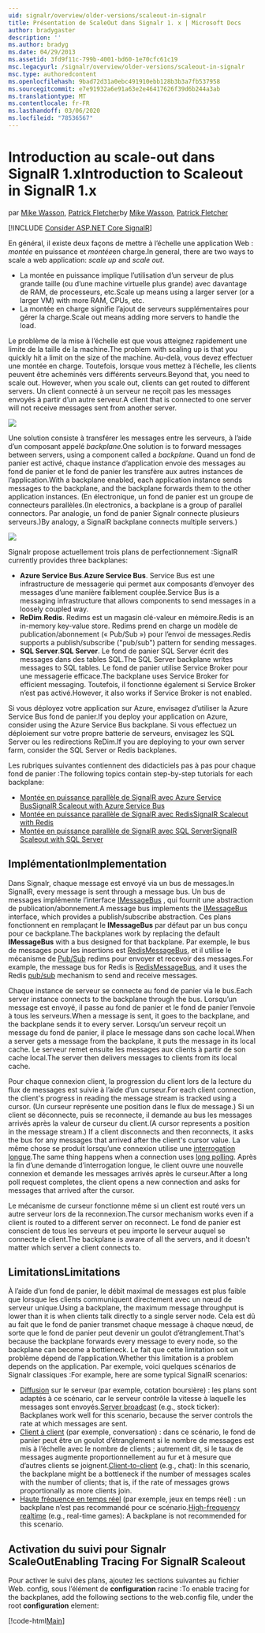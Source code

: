```yaml
---
uid: signalr/overview/older-versions/scaleout-in-signalr
title: Présentation de ScaleOut dans Signalr 1. x | Microsoft Docs
author: bradygaster
description: ''
ms.author: bradyg
ms.date: 04/29/2013
ms.assetid: 3fd9f11c-799b-4001-bd60-1e70cfc61c19
msc.legacyurl: /signalr/overview/older-versions/scaleout-in-signalr
msc.type: authoredcontent
ms.openlocfilehash: 9bad72d31a0ebc491910ebb128b3b3a7fb537958
ms.sourcegitcommit: e7e91932a6e91a63e2e46417626f39d6b244a3ab
ms.translationtype: MT
ms.contentlocale: fr-FR
ms.lasthandoff: 03/06/2020
ms.locfileid: "78536567"
---
```

# <a name="introduction-to-scaleout-in-signalr-1x"></a><span data-ttu-id="6a61f-102">Introduction au scale-out dans SignalR 1.x</span><span class="sxs-lookup"><span data-stu-id="6a61f-102">Introduction to Scaleout in SignalR 1.x</span></span>

<span data-ttu-id="6a61f-103">par [Mike Wasson](https://github.com/MikeWasson), [Patrick Fletcher](https://github.com/pfletcher)</span><span class="sxs-lookup"><span data-stu-id="6a61f-103">by [Mike Wasson](https://github.com/MikeWasson), [Patrick Fletcher](https://github.com/pfletcher)</span></span>

[!INCLUDE [Consider ASP.NET Core SignalR](~/includes/signalr/signalr-version-disambiguation.md)]

<span data-ttu-id="6a61f-104">En général, il existe deux façons de mettre à l’échelle une application Web : *montée* en puissance et *montée*en charge.</span><span class="sxs-lookup"><span data-stu-id="6a61f-104">In general, there are two ways to scale a web application: *scale up* and *scale out*.</span></span>

- <span data-ttu-id="6a61f-105">La montée en puissance implique l’utilisation d’un serveur de plus grande taille (ou d’une machine virtuelle plus grande) avec davantage de RAM, de processeurs, etc.</span><span class="sxs-lookup"><span data-stu-id="6a61f-105">Scale up means using a larger server (or a larger VM) with more RAM, CPUs, etc.</span></span>
- <span data-ttu-id="6a61f-106">La montée en charge signifie l’ajout de serveurs supplémentaires pour gérer la charge.</span><span class="sxs-lookup"><span data-stu-id="6a61f-106">Scale out means adding more servers to handle the load.</span></span>

<span data-ttu-id="6a61f-107">Le problème de la mise à l’échelle est que vous atteignez rapidement une limite de la taille de la machine.</span><span class="sxs-lookup"><span data-stu-id="6a61f-107">The problem with scaling up is that you quickly hit a limit on the size of the machine.</span></span> <span data-ttu-id="6a61f-108">Au-delà, vous devez effectuer une montée en charge. Toutefois, lorsque vous mettez à l’échelle, les clients peuvent être acheminés vers différents serveurs.</span><span class="sxs-lookup"><span data-stu-id="6a61f-108">Beyond that, you need to scale out. However, when you scale out, clients can get routed to different servers.</span></span> <span data-ttu-id="6a61f-109">Un client connecté à un serveur ne reçoit pas les messages envoyés à partir d’un autre serveur.</span><span class="sxs-lookup"><span data-stu-id="6a61f-109">A client that is connected to one server will not receive messages sent from another server.</span></span>

![](scaleout-in-signalr/_static/image1.png)

<span data-ttu-id="6a61f-110">Une solution consiste à transférer les messages entre les serveurs, à l’aide d’un composant appelé *backplane*.</span><span class="sxs-lookup"><span data-stu-id="6a61f-110">One solution is to forward messages between servers, using a component called a *backplane*.</span></span> <span data-ttu-id="6a61f-111">Quand un fond de panier est activé, chaque instance d’application envoie des messages au fond de panier et le fond de panier les transfère aux autres instances de l’application.</span><span class="sxs-lookup"><span data-stu-id="6a61f-111">With a backplane enabled, each application instance sends messages to the backplane, and the backplane forwards them to the other application instances.</span></span> <span data-ttu-id="6a61f-112">(En électronique, un fond de panier est un groupe de connecteurs parallèles.</span><span class="sxs-lookup"><span data-stu-id="6a61f-112">(In electronics, a backplane is a group of parallel connectors.</span></span> <span data-ttu-id="6a61f-113">Par analogie, un fond de panier Signalr connecte plusieurs serveurs.)</span><span class="sxs-lookup"><span data-stu-id="6a61f-113">By analogy, a SignalR backplane connects multiple servers.)</span></span>

![](scaleout-in-signalr/_static/image2.png)

<span data-ttu-id="6a61f-114">Signalr propose actuellement trois plans de perfectionnement :</span><span class="sxs-lookup"><span data-stu-id="6a61f-114">SignalR currently provides three backplanes:</span></span>

- <span data-ttu-id="6a61f-115">**Azure Service Bus**.</span><span class="sxs-lookup"><span data-stu-id="6a61f-115">**Azure Service Bus**.</span></span> <span data-ttu-id="6a61f-116">Service Bus est une infrastructure de messagerie qui permet aux composants d’envoyer des messages d’une manière faiblement couplée.</span><span class="sxs-lookup"><span data-stu-id="6a61f-116">Service Bus is a messaging infrastructure that allows components to send messages in a loosely coupled way.</span></span>
- <span data-ttu-id="6a61f-117">**ReDim**.</span><span class="sxs-lookup"><span data-stu-id="6a61f-117">**Redis**.</span></span> <span data-ttu-id="6a61f-118">Redims est un magasin clé-valeur en mémoire.</span><span class="sxs-lookup"><span data-stu-id="6a61f-118">Redis is an in-memory key-value store.</span></span> <span data-ttu-id="6a61f-119">Redims prend en charge un modèle de publication/abonnement (« Pub/Sub ») pour l’envoi de messages.</span><span class="sxs-lookup"><span data-stu-id="6a61f-119">Redis supports a publish/subscribe ("pub/sub") pattern for sending messages.</span></span>
- <span data-ttu-id="6a61f-120">**SQL Server**.</span><span class="sxs-lookup"><span data-stu-id="6a61f-120">**SQL Server**.</span></span> <span data-ttu-id="6a61f-121">Le fond de panier SQL Server écrit des messages dans des tables SQL.</span><span class="sxs-lookup"><span data-stu-id="6a61f-121">The SQL Server backplane writes messages to SQL tables.</span></span> <span data-ttu-id="6a61f-122">Le fond de panier utilise Service Broker pour une messagerie efficace.</span><span class="sxs-lookup"><span data-stu-id="6a61f-122">The backplane uses Service Broker for efficient messaging.</span></span> <span data-ttu-id="6a61f-123">Toutefois, il fonctionne également si Service Broker n’est pas activé.</span><span class="sxs-lookup"><span data-stu-id="6a61f-123">However, it also works if Service Broker is not enabled.</span></span>

<span data-ttu-id="6a61f-124">Si vous déployez votre application sur Azure, envisagez d’utiliser la Azure Service Bus fond de panier.</span><span class="sxs-lookup"><span data-stu-id="6a61f-124">If you deploy your application on Azure, consider using the Azure Service Bus backplane.</span></span> <span data-ttu-id="6a61f-125">Si vous effectuez un déploiement sur votre propre batterie de serveurs, envisagez les SQL Server ou les redirections ReDim.</span><span class="sxs-lookup"><span data-stu-id="6a61f-125">If you are deploying to your own server farm, consider the SQL Server or Redis backplanes.</span></span>

<span data-ttu-id="6a61f-126">Les rubriques suivantes contiennent des didacticiels pas à pas pour chaque fond de panier :</span><span class="sxs-lookup"><span data-stu-id="6a61f-126">The following topics contain step-by-step tutorials for each backplane:</span></span>

- [<span data-ttu-id="6a61f-127">Montée en puissance parallèle de SignalR avec Azure Service Bus</span><span class="sxs-lookup"><span data-stu-id="6a61f-127">SignalR Scaleout with Azure Service Bus</span></span>](scaleout-with-windows-azure-service-bus.md)
- [<span data-ttu-id="6a61f-128">Montée en puissance parallèle de SignalR avec Redis</span><span class="sxs-lookup"><span data-stu-id="6a61f-128">SignalR Scaleout with Redis</span></span>](scaleout-with-redis.md)
- [<span data-ttu-id="6a61f-129">Montée en puissance parallèle de SignalR avec SQL Server</span><span class="sxs-lookup"><span data-stu-id="6a61f-129">SignalR Scaleout with SQL Server</span></span>](scaleout-with-sql-server.md)

## <a name="implementation"></a><span data-ttu-id="6a61f-130">Implémentation</span><span class="sxs-lookup"><span data-stu-id="6a61f-130">Implementation</span></span>

<span data-ttu-id="6a61f-131">Dans Signalr, chaque message est envoyé via un bus de messages.</span><span class="sxs-lookup"><span data-stu-id="6a61f-131">In SignalR, every message is sent through a message bus.</span></span> <span data-ttu-id="6a61f-132">Un bus de messages implémente l’interface [IMessageBus](https://msdn.microsoft.com/library/microsoft.aspnet.signalr.messaging.imessagebus(v=vs.100).aspx) , qui fournit une abstraction de publication/abonnement.</span><span class="sxs-lookup"><span data-stu-id="6a61f-132">A message bus implements the [IMessageBus](https://msdn.microsoft.com/library/microsoft.aspnet.signalr.messaging.imessagebus(v=vs.100).aspx) interface, which provides a publish/subscribe abstraction.</span></span> <span data-ttu-id="6a61f-133">Ces plans fonctionnent en remplaçant le **IMessageBus** par défaut par un bus conçu pour ce backplane.</span><span class="sxs-lookup"><span data-stu-id="6a61f-133">The backplanes work by replacing the default **IMessageBus** with a bus designed for that backplane.</span></span> <span data-ttu-id="6a61f-134">Par exemple, le bus de messages pour les insertions est [RedisMessageBus](https://msdn.microsoft.com/library/microsoft.aspnet.signalr.redis.redismessagebus(v=vs.100).aspx), et il utilise le mécanisme de [Pub/Sub](http://redis.io/topics/pubsub) redims pour envoyer et recevoir des messages.</span><span class="sxs-lookup"><span data-stu-id="6a61f-134">For example, the message bus for Redis is [RedisMessageBus](https://msdn.microsoft.com/library/microsoft.aspnet.signalr.redis.redismessagebus(v=vs.100).aspx), and it uses the Redis [pub/sub](http://redis.io/topics/pubsub) mechanism to send and receive messages.</span></span>

<span data-ttu-id="6a61f-135">Chaque instance de serveur se connecte au fond de panier via le bus.</span><span class="sxs-lookup"><span data-stu-id="6a61f-135">Each server instance connects to the backplane through the bus.</span></span> <span data-ttu-id="6a61f-136">Lorsqu’un message est envoyé, il passe au fond de panier et le fond de panier l’envoie à tous les serveurs.</span><span class="sxs-lookup"><span data-stu-id="6a61f-136">When a message is sent, it goes to the backplane, and the backplane sends it to every server.</span></span> <span data-ttu-id="6a61f-137">Lorsqu’un serveur reçoit un message du fond de panier, il place le message dans son cache local.</span><span class="sxs-lookup"><span data-stu-id="6a61f-137">When a server gets a message from the backplane, it puts the message in its local cache.</span></span> <span data-ttu-id="6a61f-138">Le serveur remet ensuite les messages aux clients à partir de son cache local.</span><span class="sxs-lookup"><span data-stu-id="6a61f-138">The server then delivers messages to clients from its local cache.</span></span>

<span data-ttu-id="6a61f-139">Pour chaque connexion client, la progression du client lors de la lecture du flux de messages est suivie à l’aide d’un curseur.</span><span class="sxs-lookup"><span data-stu-id="6a61f-139">For each client connection, the client's progress in reading the message stream is tracked using a cursor.</span></span> <span data-ttu-id="6a61f-140">(Un curseur représente une position dans le flux de message.) Si un client se déconnecte, puis se reconnecte, il demande au bus les messages arrivés après la valeur de curseur du client.</span><span class="sxs-lookup"><span data-stu-id="6a61f-140">(A cursor represents a position in the message stream.) If a client disconnects and then reconnects, it asks the bus for any messages that arrived after the client's cursor value.</span></span> <span data-ttu-id="6a61f-141">La même chose se produit lorsqu’une connexion utilise une [interrogation longue](../getting-started/introduction-to-signalr.md#transports).</span><span class="sxs-lookup"><span data-stu-id="6a61f-141">The same thing happens when a connection uses [long polling](../getting-started/introduction-to-signalr.md#transports).</span></span> <span data-ttu-id="6a61f-142">Après la fin d’une demande d’interrogation longue, le client ouvre une nouvelle connexion et demande les messages arrivés après le curseur.</span><span class="sxs-lookup"><span data-stu-id="6a61f-142">After a long poll request completes, the client opens a new connection and asks for messages that arrived after the cursor.</span></span>

<span data-ttu-id="6a61f-143">Le mécanisme de curseur fonctionne même si un client est routé vers un autre serveur lors de la reconnexion.</span><span class="sxs-lookup"><span data-stu-id="6a61f-143">The cursor mechanism works even if a client is routed to a different server on reconnect.</span></span> <span data-ttu-id="6a61f-144">Le fond de panier est conscient de tous les serveurs et peu importe le serveur auquel se connecte le client.</span><span class="sxs-lookup"><span data-stu-id="6a61f-144">The backplane is aware of all the servers, and it doesn't matter which server a client connects to.</span></span>

## <a name="limitations"></a><span data-ttu-id="6a61f-145">Limitations</span><span class="sxs-lookup"><span data-stu-id="6a61f-145">Limitations</span></span>

<span data-ttu-id="6a61f-146">À l’aide d’un fond de panier, le débit maximal de messages est plus faible que lorsque les clients communiquent directement avec un nœud de serveur unique.</span><span class="sxs-lookup"><span data-stu-id="6a61f-146">Using a backplane, the maximum message throughput is lower than it is when clients talk directly to a single server node.</span></span> <span data-ttu-id="6a61f-147">Cela est dû au fait que le fond de panier transmet chaque message à chaque nœud, de sorte que le fond de panier peut devenir un goulot d’étranglement.</span><span class="sxs-lookup"><span data-stu-id="6a61f-147">That's because the backplane forwards every message to every node, so the backplane can become a bottleneck.</span></span> <span data-ttu-id="6a61f-148">Le fait que cette limitation soit un problème dépend de l’application.</span><span class="sxs-lookup"><span data-stu-id="6a61f-148">Whether this limitation is a problem depends on the application.</span></span> <span data-ttu-id="6a61f-149">Par exemple, voici quelques scénarios de Signalr classiques :</span><span class="sxs-lookup"><span data-stu-id="6a61f-149">For example, here are some typical SignalR scenarios:</span></span>

- <span data-ttu-id="6a61f-150">[Diffusion](tutorial-server-broadcast-with-aspnet-signalr.md) sur le serveur (par exemple, cotation boursière) : les plans sont adaptés à ce scénario, car le serveur contrôle la vitesse à laquelle les messages sont envoyés.</span><span class="sxs-lookup"><span data-stu-id="6a61f-150">[Server broadcast](tutorial-server-broadcast-with-aspnet-signalr.md) (e.g., stock ticker): Backplanes work well for this scenario, because the server controls the rate at which messages are sent.</span></span>
- <span data-ttu-id="6a61f-151">[Client à client](tutorial-getting-started-with-signalr.md) (par exemple, conversation) : dans ce scénario, le fond de panier peut être un goulot d’étranglement si le nombre de messages est mis à l’échelle avec le nombre de clients ; autrement dit, si le taux de messages augmente proportionnellement au fur et à mesure que d’autres clients se joignent.</span><span class="sxs-lookup"><span data-stu-id="6a61f-151">[Client-to-client](tutorial-getting-started-with-signalr.md) (e.g., chat): In this scenario, the backplane might be a bottleneck if the number of messages scales with the number of clients; that is, if the rate of messages grows proportionally as more clients join.</span></span>
- <span data-ttu-id="6a61f-152">[Haute fréquence en temps réel](tutorial-high-frequency-realtime-with-signalr.md) (par exemple, jeux en temps réel) : un backplane n’est pas recommandé pour ce scénario.</span><span class="sxs-lookup"><span data-stu-id="6a61f-152">[High-frequency realtime](tutorial-high-frequency-realtime-with-signalr.md) (e.g., real-time games): A backplane is not recommended for this scenario.</span></span>

## <a name="enabling-tracing-for-signalr-scaleout"></a><span data-ttu-id="6a61f-153">Activation du suivi pour Signalr ScaleOut</span><span class="sxs-lookup"><span data-stu-id="6a61f-153">Enabling Tracing For SignalR Scaleout</span></span>

<span data-ttu-id="6a61f-154">Pour activer le suivi des plans, ajoutez les sections suivantes au fichier Web. config, sous l’élément de **configuration** racine :</span><span class="sxs-lookup"><span data-stu-id="6a61f-154">To enable tracing for the backplanes, add the following sections to the web.config file, under the root **configuration** element:</span></span>

[!code-html[Main](scaleout-in-signalr/samples/sample1.html)]
